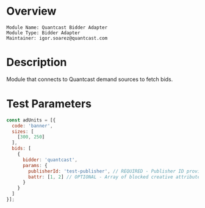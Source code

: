 # Overview

```
Module Name: Quantcast Bidder Adapter
Module Type: Bidder Adapter
Maintainer: igor.soarez@quantcast.com
```

# Description

Module that connects to Quantcast demand sources to fetch bids.

# Test Parameters

```js
const adUnits = [{
  code: 'banner',
  sizes: [
    [300, 250]
  ],
  bids: [
    {
      bidder: 'quantcast',
      params: {
        publisherId: 'test-publisher', // REQUIRED - Publisher ID provided by Quantcast
        battr: [1, 2] // OPTIONAL - Array of blocked creative attributes as per OpenRTB Spec List 5.3
      }
    }
  ]
}];
```
